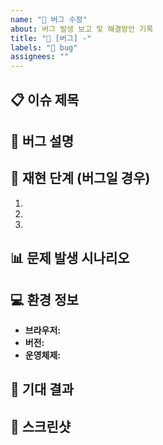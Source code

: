 ```yaml
---
name: "🐛 버그 수정"
about: 버그 발생 보고 및 해결방안 기록
title: "🐛 [버그] -"
labels: "🐛 bug"
assignees: ""
---
```


## 📋 이슈 제목

<!-- 이슈의 간단한 제목을 작성해주세요. -->

## 🐛 버그 설명

<!-- 버그일 경우, 문제를 명확히 설명해주세요. -->

## 🔄 재현 단계 (버그일 경우)

1.
2.
3.

## 📊 문제 발생 시나리오

<!-- 어떤 상황에서 문제가 발생하는지 설명해주세요. -->

## 💻 환경 정보

- **브라우저:**
- **버전:**
- **운영체제:**

## 🔄 기대 결과

<!-- 이슈가 해결되었을 경우 예상되는 결과를 설명해주세요. -->

## 📸 스크린샷

<!-- 필요시 스크린샷을 첨부해주세요. -->
